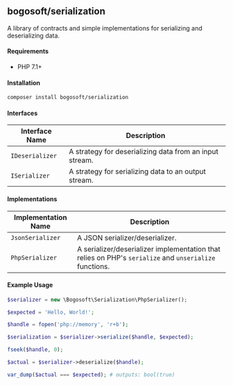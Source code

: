 ## bogosoft/serialization

A library of contracts and simple implementations for serializing and deserializing data.

#### Requirements

- PHP 7.1+

#### Installation

```bash
composer install bogosoft/serialization
```

#### Interfaces

|Interface Name|Description|
|--------------|-----------|
|`IDeserializer`|A strategy for deserializing data from an input stream.|
|`ISerializer`|A strategy for serializing data to an output stream.|

#### Implementations

|Implementation Name|Description|
|-------------------|-----------|
|`JsonSerializer`|A JSON serializer/deserializer.|
|`PhpSerializer`|A serializer/deserializer implementation that relies on PHP's `serialize` and `unserialize` functions.|

#### Example Usage

```php
$serializer = new \Bogosoft\Serialization\PhpSerializer();

$expected = 'Hello, World!';

$handle = fopen('php://memory', 'r+b');

$serialization = $serializer->serialize($handle, $expected);

fseek($handle, 0);

$actual = $serializer->deserialize($handle);

var_dump($actual === $expected); # outputs: bool(true)
```